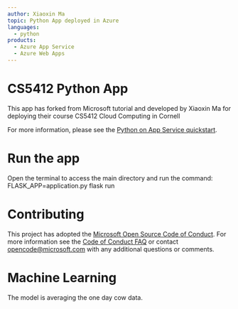 ```yaml
---
author: Xiaoxin Ma
topic: Python App deployed in Azure 
languages:
  - python
products:
  - Azure App Service
  - Azure Web Apps
---
```


# CS5412 Python App 

This app has forked from Microsoft tutorial and developed by Xiaoxin Ma for deploying their course CS5412 Cloud Computing in Cornell 

For more information, please see the [Python on App Service quickstart](https://docs.microsoft.com/en-us/azure/app-service/containers/quickstart-python).

# Run the app 

Open the terminal to access the main directory and run the command: FLASK_APP=application.py flask run

# Contributing

This project has adopted the [Microsoft Open Source Code of Conduct](https://opensource.microsoft.com/codeofconduct/). For more information see the [Code of Conduct FAQ](https://opensource.microsoft.com/codeofconduct/faq/) or contact [opencode@microsoft.com](mailto:opencode@microsoft.com) with any additional questions or comments.


# Machine Learning

The model is averaging the one day cow data. 
